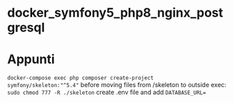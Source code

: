 # docker_symfony5_php8_nginx_postgresql

# Appunti

`docker-compose exec php composer create-project symfony/skeleton:"^5.4"`
before moving files from /skeleton to outside exec:
`sudo chmod 777 -R ./skeleton`
create .env file and add `DATABASE_URL=`
